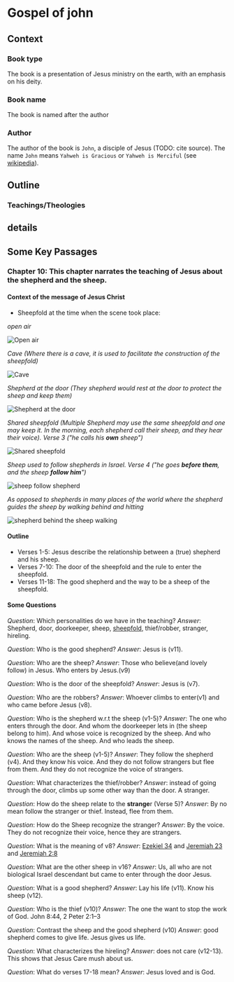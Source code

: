 # Gospel of john

## Context
### Book type
The book is a presentation of Jesus ministry on the earth, with an emphasis on his deity.

### Book name
The book is named after the author


### Author
The author of the book is `John`, a disciple of Jesus (TODO: cite source).
The name `John` means `Yahweh is Gracious` or `Yahweh is Merciful` (see [wikipedia](https://en.wikipedia.org/wiki/John_(given_name))).

## Outline
### Teachings/Theologies

## details

## Some Key Passages

### **Chapter 10**: This chapter narrates the teaching of Jesus about the shepherd and the sheep.
#### Context of the message of Jesus Christ
- Sheepfold at the time when the scene took place: 

*open air*

![Open air](https://www.vinteract.com.au/view/i/hJwSFIa7qXpB28qO0vjOiPRM4?1705162245)


*Cave (Where there is a cave, it is used to facilitate the construction of the sheepfold)*

![Cave](https://www.jerusalemperspective.com/wp-content/uploads/1990/01/Sheepfold-near-Michmash-tb020503109.jpg)


*Shepherd at the door (They shepherd would rest at the door to protect the sheep and keep them)*

![Shepherd at the door](https://gospelstudy.us/wp-content/uploads/sheepfold.jpg)


*Shared sheepfold (Multiple Shepherd may use the same sheepfold and one may keep it. In the morning, each shepherd call their sheep, and they hear their voice). Verse 3 ("he calls his __own__ sheep")*

![Shared sheepfold](https://i0.wp.com/biblicalstudies.info/sheepfold_gilead_sm.jpg)


*Sheep used to follow shepherds in Israel. Verse 4 ("he goes __before them__, and the sheep __follow him__")*

![sheep follow shepherd](https://lh3.googleusercontent.com/blogger_img_proxy/AJ0KDdUZRMWAoWDzXP8JfdqwqjtUFwK9FPNFHzK2Cgq17XrZ5XrYxOjtZq83T37xCnZo9rQZuOoy8siaoeI0c3AjO4yBwTrfFImajvZKDEZZg4wrf74_V9xUyA3CO9QsDp4CyBVFxVgBsUnkHeskDvd4cPE_O3Hj=s0-d)


*As opposed to shepherds in many places of the world where the shepherd guides the sheep by walking behind and hitting*

![shepherd behind the sheep walking](https://www.grapevine-properties.com/lifestyle/wp-content/uploads/2017/03/sheepish.jpg)

#### Outline
- Verses 1-5: Jesus describe the relationship between a (true) shepherd and his sheep. 
- Verses 7-10: The door of the sheepfold and the rule to enter the sheepfold.
- Verses 11-18: The good shepherd and the way to be a sheep of the sheepfold.

#### Some Questions
*Question*: Which personalities do we have in the teaching?
*Answer*: Shepherd, door, doorkeeper, sheep, [sheepfold](https://www.merriam-webster.com/dictionary/sheepfold), thief/robber, stranger, hireling.

*Question*: Who is the good shepherd?
*Answer*: Jesus is (v11).

*Question*: Who are the sheep?
*Answer*: Those who believe(and lovely follow) in Jesus. Who enters by Jesus.(v9)

*Question*: Who is the door of the sheepfold?
*Answer*: Jesus is (v7).

*Question*: Who are the robbers?
*Answer*: Whoever climbs to enter(v1) and who came before Jesus (v8).

*Question*: Who is the shepherd w.r.t the sheep (v1-5)?
*Answer*: The one who enters through the door. And whom the doorkeeper lets in (the sheep belong to him). And whose voice is recognized by the sheep. And who knows the names of the sheep. And who leads the sheep.

*Question*: Who are the sheep (v1-5)?
*Answer*: They follow the shepherd (v4). And they know his voice. And they do not follow strangers but flee from them. And they do not recognize the voice of strangers.

*Question*: What characterizes the thief/robber?
*Answer*: instead of going through the door, climbs up some other way than the door. A stranger.

*Question*: How do the sheep relate to the **strange**r (Verse 5)? 
*Answer*: By no mean follow the stranger or thief. Instead, flee from them.

*Question*: How do the Sheep recognize the stranger?
*Answer*: By the voice. They do not recognize their voice, hence they are strangers.

*Question*: What is the meaning of v8?
*Answer*: [Ezekiel 34](https://www.biblegateway.com/passage/?search=Ezekiel+34%3A2-3&version=NKJV) and [Jeremiah 23](https://www.biblegateway.com/passage/?search=Jeremiah%2023&version=NKJV) and [Jeremiah 2:8](https://biblehub.com/jeremiah/2-8.htm)

*Question*: What are the other sheep in v16?
*Answer*: Us, all who are not biological Israel descendant but came to enter through the door Jesus.

*Question*: What is a good shepherd? 
*Answer*: Lay his life (v11). Know his sheep (v12).

*Question*: Who is the thief (v10)? 
*Answer*: The one the want to stop the work of God. John 8:44, 2 Peter 2:1–3

*Question*: Contrast the sheep and the good shepherd (v10)
*Answer*: good shepherd comes to give life. Jesus gives us life.

*Question*: What characterizes the hireling?
*Answer*: does not care (v12-13). This shows that Jesus Care mush about us.

*Question*: What do verses 17-18 mean?
*Answer*: Jesus loved and is God.